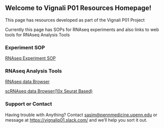 ## Welcome to Vignali P01 Resources Homepage!

This page has resources developed as part of the Vignali P01 Project

Currently this page has SOPs for RNAseq experiments and also links to web tools for RNAseq Analysis Tools

### Experiment SOP

[RNAseq Experiment SOP](https://www.dropbox.com/s/ux3y5223vvxny0t/RNAseqSOP.pdf?dl=0)


### RNAseq Analysis Tools

[RNAseq data Browser](http://ec2-107-22-133-234.compute-1.amazonaws.com/shiny/rstudio/Vignali_P01_RNAseqdata/)

[scRNAseq data Browser(10x Seurat Based)](http://ec2-107-22-133-234.compute-1.amazonaws.com/shiny/rstudio/Vignali_P01_scRNAseqdata/)



### Support or Contact

Having trouble with Anything? Contact sasim@pennmedicine.upenn.edu or message at https://vignalip01.slack.com/ and we’ll help you sort it out.
